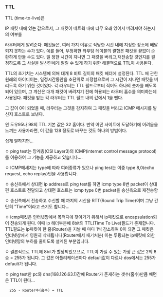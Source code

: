 ### TTL 

TTL (time-to-live)은

IP 패킷 내에 있는 값으로서, 그 패킷이 네트웍 내에 너무 오래 있어서 버려져야 하는지의 여부를

라우터에게 알려준다.
패킷들은, 여러 가지 이유로 적당한 시간 내에 지정한 장소에 배달되지 못하는 수가 있다.
예를 들어, 부정확한 라우팅 테이블의 결합은 패킷을 끝없이 순환하게 만들 수도 있다.
일 정한 시간이 지나면 그 패킷을 버리고,재전송할 것인지를 결정하도록
그 사실을 발신인에게 알릴 수 있게 하기 위한 해결책으로 TTL이 사용된다.

TTL의 초기치는
시스템에 의해 대개 8 비트 길이의 패킷 헤더에 설정된다.
TTL 에 관한 원래의 아이디어는,
일정시간동안을 초단위로 지정함으로써 그 시간이 지나면
패킷을 버리도록 하기 위한 것이었다.
각 라우터는 TTL 필드로부터 적어도 하나의 숫자를 빼도록 되어 있으며,
그 계산은 대개 패킷이 버려지기 전에
허용되는 라우터 홉수를 의미하는데 사용된다.
패킷을 받는 각 라우터는 TTL 필드 내의 값에서 1을 뺀다.

그 값이 0이 되었을 때,
라우터는 그것을 감지하여 그 패킷을 버리고
ICMP 메시지를 발신지 호스트로 보낸다.

윈 도우95나 98의 TTL 기본 값은 32 홉이다.
만약 어떤 사이트에 도달하기에 어려움을 느끼는 사용자라면,
이 값을 128 정도로 바꾸는 것도 하나의 방법이다.

쉽게 말하지면...

ㅇ ping test는 망계층(OSI Layer3)의 ICMP(internet control message protocol)를
   이용하여 그 기능을 제공하고 있습니다....

ㅇ ICMP메세지는 type에 따라 여러종류가 있으나
   ping test는 이중 type 8,0(echo request, echo replay)번을 사용합니다.
    
ㅇ 송신측에서 상대편 ip address로 ping test를 하면
   icmp type 8번 packet이 상대편 호스트로 전달되고
   상대편 호스트는 icmp type 0번 packet을 송신측으로 재전송함

ㅇ 송신측에서 전송하고 수신할 때 까지의 시산을 RTT(Round Trip Time)이며
   그냥 간단히 "Time"이라고 쓰기도 합니다...

ㅇ icmp패킷은 인터넷망에서 목적지에 찾아가기 위해서
   ip패킷으로 encapsulation되어 전송되게 된다.
   이때 ip 헤더부분에 8bit의 TTL(Time To Live)필드가 존재합니다.
   TTL필드는 ip패킷이 한 홉(Router)을 지날 때 마다 1씩 감소하여 0이 되면
   그 패킷은 인터넷상에서 영원히 삭제됩니다(Router에서 패기처분)
   이는 루핑되는 ip패킷에 의한 인터넷망의 부하를 줄이도록 설계된 부분입니다.

ㅇ 결론적으로 TTL에 8bit가 할당되었으므로,
   TTL이 가질 수 있는 가장 큰 값은 2의 8승 = 255가 됩니다.
   그 값은 어플리케이션마다 default값이 다르나
   dos에서는 255가 default가 됩니다.

ㅇ ping test한 pc와 dns(168.126.63.1)간에
   Router가 존재하는 갯수(홉수)만큼 빼면은  TTL이 된다...

      255 - Router수(홉수) = TTL      

 
